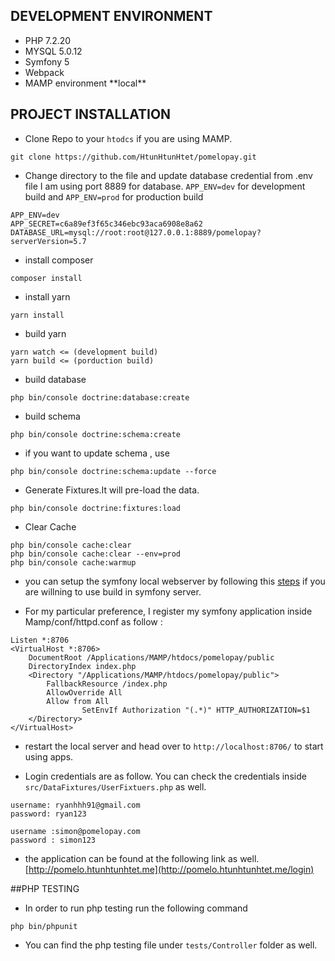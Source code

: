 ## DEVELOPMENT ENVIRONMENT
<ul>
    <li>PHP 7.2.20</li>
    <li>MYSQL 5.0.12</li>
    <li>Symfony 5 </li>
    <li>Webpack </li> 
    <li>MAMP environment **local**</li>
</ul>

## PROJECT INSTALLATION

* Clone Repo to your ```htodcs``` if you are using MAMP. 
```genericsql
git clone https://github.com/HtunHtunHtet/pomelopay.git
```

* Change directory to the file and update database credential from .env file I am using port 8889 for database. ``APP_ENV=dev`` for development build and ``APP_ENV=prod`` for production build
```.dotenv
APP_ENV=dev
APP_SECRET=c6a89ef3f65c346ebc93aca6908e8a62
DATABASE_URL=mysql://root:root@127.0.0.1:8889/pomelopay?serverVersion=5.7
```


* install composer
```composer log
composer install
```

* install yarn 
```yarn
yarn install
```

* build yarn

```
yarn watch <= (development build) 
yarn build <= (porduction build) 
```

* build database 

````
php bin/console doctrine:database:create
````

* build schema

```
php bin/console doctrine:schema:create
```

* if you want to update schema , use
```
php bin/console doctrine:schema:update --force

```

* Generate Fixtures.It will pre-load the data. 

```genericsql
php bin/console doctrine:fixtures:load
```

* Clear Cache

```genericsql
php bin/console cache:clear
php bin/console cache:clear --env=prod
php bin/console cache:warmup
```

* you can setup the symfony local webserver by following this 
[steps](https://symfony.com/doc/current/setup/symfony_server.html) if you are willning to use build in symfony server.

* For my particular preference, I register my symfony application inside Mamp/conf/httpd.conf as follow :

```genericsql
Listen *:8706
<VirtualHost *:8706>
    DocumentRoot /Applications/MAMP/htdocs/pomelopay/public
    DirectoryIndex index.php
    <Directory "/Applications/MAMP/htdocs/pomelopay/public">
        FallbackResource /index.php
        AllowOverride All
        Allow from All
				SetEnvIf Authorization "(.*)" HTTP_AUTHORIZATION=$1
    </Directory>
</VirtualHost>
```

* restart the local server and head over to ``http://localhost:8706/`` to start using apps.

* Login credentials are as follow. You can check the credentials inside ``src/DataFixtures/UserFixtuers.php`` as well.

```genericsql
username: ryanhhh91@gmail.com
password: ryan123

username :simon@pomelopay.com
password : simon123
```

* the application can be found at the following link as well. 
[http://pomelo.htunhtunhtet.me](http://pomelo.htunhtunhtet.me/login)


##PHP  TESTING

* In order to run php testing run the following command 
```genericsql
php bin/phpunit
```

* You can find the php testing file under ``tests/Controller`` folder as well.

